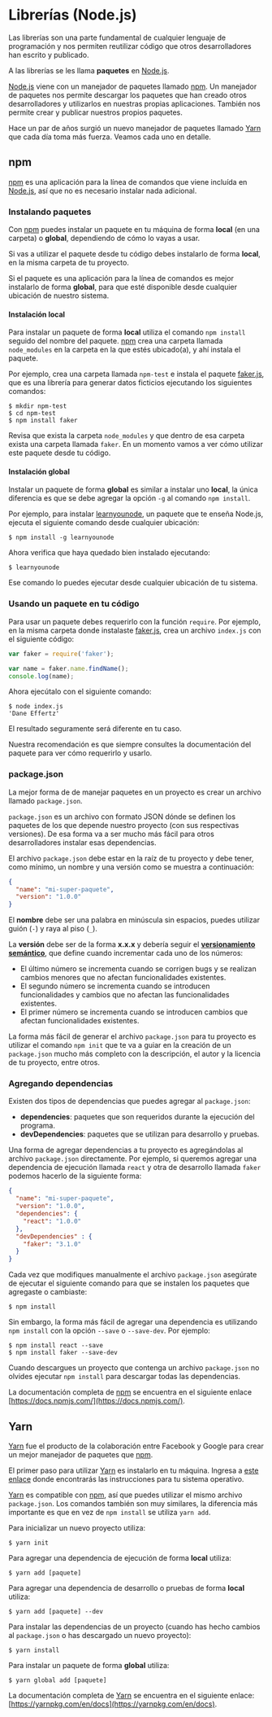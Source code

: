 # Librerías (Node.js)

Las librerías son una parte fundamental de cualquier lenguaje de programación y nos permiten reutilizar código que otros desarrolladores han escrito y publicado.

A las librerías se les llama **paquetes** en [Node.js](https://nodejs.org/en/).

[Node.js](https://nodejs.org/en/) viene con un manejador de paquetes llamado [npm](https://www.npmjs.com/). Un manejador de paquetes nos permite descargar los paquetes que han creado otros desarrolladores y utilizarlos en nuestras propias aplicaciones. También nos permite crear y publicar nuestros propios paquetes.

Hace un par de años surgió un nuevo manejador de paquetes llamado [Yarn](https://yarnpkg.com/en/) que cada día toma más fuerza. Veamos cada uno en detalle.

## npm

[npm](https://www.npmjs.com/) es una aplicación para la línea de comandos que viene incluída en [Node.js](https://nodejs.org/en/), así que no es necesario instalar nada adicional.

### Instalando paquetes

Con [npm](https://www.npmjs.com/) puedes instalar un paquete en tu máquina de forma **local** (en una carpeta) o **global**, dependiendo de cómo lo vayas a usar.

Si vas a utilizar el paquete desde tu código debes instalarlo de forma **local**, en la misma carpeta de tu proyecto.

Si el paquete es una aplicación para la línea de comandos es mejor instalarlo de forma **global**, para que esté disponible desde cualquier ubicación de nuestro sistema.

#### Instalación local

Para instalar un paquete de forma **local** utiliza el comando `npm install` seguido del nombre del paquete. [npm](https://www.npmjs.com/) crea una carpeta llamada `node_modules` en la carpeta en la que estés ubicado(a), y ahí instala el paquete.

Por ejemplo, crea una carpeta llamada `npm-test` e instala el paquete [faker.js](https://github.com/marak/Faker.js/), que es una librería para generar datos ficticios ejecutando los siguientes comandos:

```shell
$ mkdir npm-test
$ cd npm-test
$ npm install faker
```

Revisa que exista la carpeta `node_modules` y que dentro de esa carpeta exista una carpeta llamada `faker`. En un momento vamos a ver cómo utilizar este paquete desde tu código.

#### Instalación global

Instalar un paquete de forma **global** es similar a instalar uno **local**, la única diferencia es que se debe agregar la opción `-g` al comando `npm install`.

Por ejemplo, para instalar [learnyounode](https://github.com/workshopper/learnyounode), un paquete que te enseña Node.js, ejecuta el siguiente comando desde cualquier ubicación:

```shell
$ npm install -g learnyounode
```

Ahora verifica que haya quedado bien instalado ejecutando:

```shell
$ learnyounode
```

Ese comando lo puedes ejecutar desde cualquier ubicación de tu sistema.

### Usando un paquete en tu código

Para usar un paquete debes requerirlo con la función `require`. Por ejemplo, en la misma carpeta donde instalaste [faker.js](https://github.com/marak/Faker.js/), crea un archivo `index.js` con el siguiente código:

```js
var faker = require('faker');

var name = faker.name.findName();
console.log(name);
```

Ahora ejecútalo con el siguiente comando:

```shell
$ node index.js
'Dane Effertz'
```

El resultado seguramente será diferente en tu caso.

Nuestra recomendación es que siempre consultes la documentación del paquete para ver cómo requerirlo y usarlo.

### package.json

La mejor forma de de manejar paquetes en un proyecto es crear un archivo llamado `package.json`.

`package.json` es un archivo con formato JSON dónde se definen los paquetes de los que depende nuestro proyecto (con sus respectivas versiones). De esa forma va a ser mucho más fácil para otros desarrolladores instalar esas dependencias.

El archivo `package.json` debe estar en la raíz de tu proyecto y debe tener, como mínimo, un nombre y una versión como se muestra a continuación:

```json
{
  "name": "mi-super-paquete",
  "version": "1.0.0"
}
```

El **nombre** debe ser una palabra en minúscula sin espacios, puedes utilizar guión (`-`) y raya al piso (`_`).

La **versión** debe ser de la forma **x.x.x** y debería seguir el **[versionamiento semántico](https://docs.npmjs.com/getting-started/semantic-versioning)**, que define cuando incrementar cada uno de los números:

* El último número se incrementa cuando se corrigen bugs y se realizan cambios menores que no afectan funcionalidades existentes.
* El segundo número se incrementa cuando se introducen funcionalidades y cambios que no afectan las funcionalidades existentes.
* El primer número se incrementa cuando se introducen cambios que afectan funcionalidades existentes.

La forma más fácil de generar el archivo `package.json` para tu proyecto es utilizar el comando `npm init` que te va a guiar en la creación de un `package.json` mucho más completo con la descripción, el autor y la licencia de tu proyecto, entre otros.

### Agregando dependencias

Existen dos tipos de dependencias que puedes agregar al `package.json`:

* **dependencies**: paquetes que son requeridos durante la ejecución del programa.
* **devDependencies**: paquetes que se utilizan para desarrollo y pruebas.

Una forma de agregar dependencias a tu proyecto es agregándolas al archivo `package.json` directamente. Por ejemplo, si queremos agregar una dependencia de ejecución llamada `react` y otra de desarrollo llamada `faker` podemos hacerlo de la siguiente forma:

```json
{
  "name": "mi-super-paquete",
  "version": "1.0.0",
  "dependencies": {
    "react": "1.0.0"
  },
  "devDependencies" : {
    "faker": "3.1.0"
  }
}
```

Cada vez que modifiques manualmente el archivo `package.json` asegúrate de ejecutar el siguiente comando para que se instalen los paquetes que agregaste o cambiaste:

```shell
$ npm install
```

Sin embargo, la forma más fácil de agregar una dependencia es utilizando `npm install` con la opción `--save` o `--save-dev`. Por ejemplo:

```shell
$ npm install react --save
$ npm install faker --save-dev
```

Cuando descargues un proyecto que contenga un archivo `package.json` no olvides ejecutar `npm install` para descargar todas las dependencias.

La documentación completa de [npm](https://www.npmjs.com/) se encuentra en el siguiente enlace [https://docs.npmjs.com/](https://docs.npmjs.com/).

## Yarn

[Yarn](https://yarnpkg.com/en/) fue el producto de la colaboración entre Facebook y Google para crear un mejor manejador de paquetes que [npm](https://www.npmjs.com/).

El primer paso para utilizar [Yarn](https://yarnpkg.com/en/) es instalarlo en tu máquina. Ingresa a [este enlace](https://yarnpkg.com/en/docs/install) donde encontrarás las instrucciones para tu sistema operativo.

[Yarn](https://yarnpkg.com/en/) es compatible con [npm](https://www.npmjs.com/), así que puedes utilizar el mismo archivo `package.json`. Los comandos también son muy similares, la diferencia más importante es que en vez de `npm install` se utiliza `yarn add`.

Para inicializar un nuevo proyecto utiliza:

```shell
$ yarn init
```

Para agregar una dependencia de ejecución de forma **local** utiliza:

```shell
$ yarn add [paquete]
```

Para agregar una dependencia de desarrollo o pruebas de forma **local** utiliza:

```shell
$ yarn add [paquete] --dev
```

Para instalar las dependencias de un proyecto (cuando has hecho cambios al `package.json` o has descargado un nuevo proyecto):

```shell
$ yarn install
```

Para instalar un paquete de forma **global** utiliza:

```shell
$ yarn global add [paquete]
```

La documentación completa de [Yarn](https://yarnpkg.com/en/) se encuentra en el siguiente enlace: [https://yarnpkg.com/en/docs](https://yarnpkg.com/en/docs).
